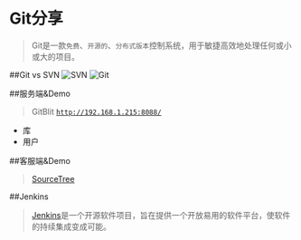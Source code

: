 # Git分享


>Git是一款`免费`、`开源的`、`分布式版本`控制系统，用于敏捷高效地处理任何或小或大的项目。




##Git vs SVN
![SVN](http://192.168.1.215:8088/raw/~liumin/GitShare.git/master/SVN.png)
![Git](http://192.168.1.215:8088/raw/~liumin/GitShare.git/master/Git.png)



##服务端&Demo
>GitBlit [`http://192.168.1.215:8088/`](http://192.168.1.215:8088/)

- 库
- 用户




##客服端&Demo
>[SourceTree](https://www.sourcetreeapp.com/)




##Jenkins
>[Jenkins](http://jenkins-ci.org/)是一个开源软件项目，旨在提供一个开放易用的软件平台，使软件的持续集成变成可能。